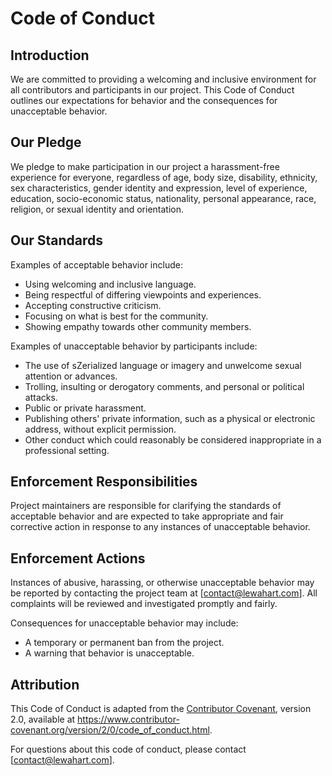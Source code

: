 # Code of Conduct

## Introduction

We are committed to providing a welcoming and inclusive environment for all contributors and participants in our project. This Code of Conduct outlines our expectations for behavior and the consequences for unacceptable behavior.

## Our Pledge

We pledge to make participation in our project a harassment-free experience for everyone, regardless of age, body size, disability, ethnicity, sex characteristics, gender identity and expression, level of experience, education, socio-economic status, nationality, personal appearance, race, religion, or sexual identity and orientation.

## Our Standards

Examples of acceptable behavior include:

- Using welcoming and inclusive language.
- Being respectful of differing viewpoints and experiences.
- Accepting constructive criticism.
- Focusing on what is best for the community.
- Showing empathy towards other community members.

Examples of unacceptable behavior by participants include:

- The use of sZerialized language or imagery and unwelcome sexual attention or advances.
- Trolling, insulting or derogatory comments, and personal or political attacks.
- Public or private harassment.
- Publishing others' private information, such as a physical or electronic address, without explicit permission.
- Other conduct which could reasonably be considered inappropriate in a professional setting.

## Enforcement Responsibilities

Project maintainers are responsible for clarifying the standards of acceptable behavior and are expected to take appropriate and fair corrective action in response to any instances of unacceptable behavior.

## Enforcement Actions

Instances of abusive, harassing, or otherwise unacceptable behavior may be reported by contacting the project team at [contact@lewahart.com]. All complaints will be reviewed and investigated promptly and fairly.

Consequences for unacceptable behavior may include:

- A temporary or permanent ban from the project.
- A warning that behavior is unacceptable.

## Attribution

This Code of Conduct is adapted from the [Contributor Covenant](https://www.contributor-covenant.org), version 2.0, available at https://www.contributor-covenant.org/version/2/0/code_of_conduct.html.

For questions about this code of conduct, please contact [contact@lewahart.com].
